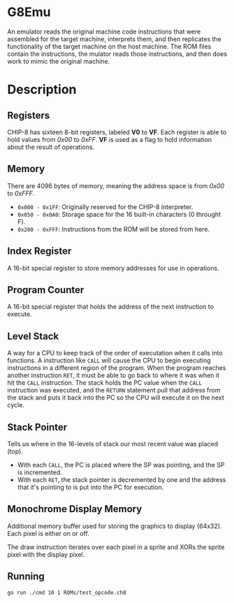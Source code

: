 # G8Emu

An emulator reads the original machine code instructions that were assembled for the target machine, interprets them, and then replicates the functionality of the target machine on the host machine. The ROM files contain the instructions, the mulator reads those instructions, and then does work to mimic the original machine.

# Description

## Registers

CHIP-8 has sixteen 8-bit registers, labeled **V0** to **VF**. Each register is able to hold values from _0x00_ to _0xFF_. **VF** is used as a flag to hold information about the result of operations.

## Memory

There are 4096 bytes of memory, meaning the address space is from _0x00_ to _0xFFF_.

- `0x000 - 0x1FF`: Originally reserved for the CHIP-8 interpreter.
- `0x050 - 0x0A0`: Storage space for the 16 built-in characters (0 throught F).
- `0x200 - 0xFFF`: Instructions from the ROM will be stored from here.

## Index Register

A 16-bit special register to store memory addresses for use in operations.

## Program Counter

A 16-bit special register that holds the address of the next instruction to execute.

## Level Stack

A way for a CPU to keep track of the order of executation when it calls into functions. A instruction like `CALL` will cause the CPU to begin executing instructions in a different region of the program. When the program reaches another instruction `RET`, it must be able to go back to where it was when it hit the `CALL` instruction. The stack holds the PC value when the `CALL` instruction was executed, and the `RETURN` statement pull that address from the stack and puts it back into the PC so the CPU will execute it on the next cycle.

## Stack Pointer

Tells us where in the 16-levels of stack our most recent value was placed (top).

- With each `CALL`, the PC is placed where the SP was pointing, and the SP is incremented.
- With each `RET`, the stack pointer is decremented by one and the address that it's pointing to is put into the PC for execution.

## Monochrome Display Memory

Additional memory buffer used for storing the graphics to display (64x32). Each pixel is either on or off.

The draw instruction iterates over each pixel in a sprite and XORs the sprite pixel with the display pixel.

## Running

```sh
go run ./cmd 10 1 ROMs/test_opcode.ch8
```
